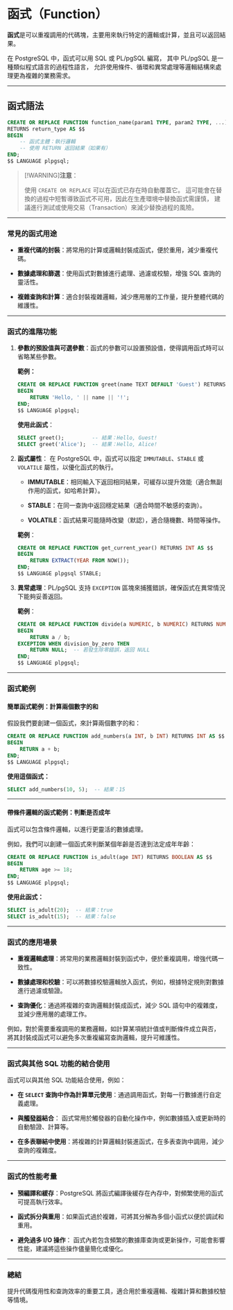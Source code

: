 # 函式（Function）

**函式**是可以重複調用的代碼塊，主要用來執行特定的邏輯或計算，並且可以返回結果。

在 PostgreSQL 中，函式可以用 SQL 或 PL/pgSQL 編寫，
其中 PL/pgSQL 是一種類似程式語言的過程性語言，
允許使用條件、循環和異常處理等邏輯結構來處理更為複雜的業務需求。

---

## 函式語法

```sql
CREATE OR REPLACE FUNCTION function_name(param1 TYPE, param2 TYPE, ...)
RETURNS return_type AS $$
BEGIN
    -- 函式主體：執行邏輯
    -- 使用 RETURN 返回結果（如果有）
END;
$$ LANGUAGE plpgsql;
```

> [!WARNING]**注意**：
>
> 使用 `CREATE OR REPLACE` 可以在函式已存在時自動覆蓋它。
> 這可能會在替換的過程中短暫導致函式不可用，因此在生產環境中替換函式需謹慎，
> 建議進行測試或使用交易（Transaction）來減少替換過程的風險。

---

### 常見的函式用途

- **重複代碼的封裝**：將常用的計算或邏輯封裝成函式，便於重用，減少重複代碼。

- **數據處理和篩選**：使用函式對數據進行處理、過濾或校驗，增強 SQL 查詢的靈活性。

- **複雜查詢和計算**：適合封裝複雜邏輯，減少應用層的工作量，提升整體代碼的維護性。

---

### 函式的進階功能

1. **參數的預設值與可選參數**：函式的參數可以設置預設值，使得調用函式時可以省略某些參數。

   **範例：**

   ```sql
   CREATE OR REPLACE FUNCTION greet(name TEXT DEFAULT 'Guest') RETURNS TEXT AS $$
   BEGIN
       RETURN 'Hello, ' || name || '!';
   END;
   $$ LANGUAGE plpgsql;
   ```

   **使用此函式**：

   ```sql
   SELECT greet();         -- 結果：Hello, Guest!
   SELECT greet('Alice');  -- 結果：Hello, Alice!
   ```

2. **函式屬性**：
   在 PostgreSQL 中，函式可以指定 `IMMUTABLE`、`STABLE` 或 `VOLATILE` 屬性，以優化函式的執行。

   - **IMMUTABLE**：相同輸入下返回相同結果，可緩存以提升效能（適合無副作用的函式，如哈希計算）。

   - **STABLE**：在同一查詢中返回穩定結果（適合時間不敏感的查詢）。

   - **VOLATILE**：函式結果可能隨時改變（默認），適合隨機數、時間等操作。

   **範例**：

   ```sql
   CREATE OR REPLACE FUNCTION get_current_year() RETURNS INT AS $$
   BEGIN
       RETURN EXTRACT(YEAR FROM NOW());
   END;
   $$ LANGUAGE plpgsql STABLE;
   ```

3. **異常處理**：PL/pgSQL 支持 `EXCEPTION` 區塊來捕獲錯誤，確保函式在異常情況下能夠妥善返回。

   **範例**：

   ```sql
   CREATE OR REPLACE FUNCTION divide(a NUMERIC, b NUMERIC) RETURNS NUMERIC AS $$
   BEGIN
       RETURN a / b;
   EXCEPTION WHEN division_by_zero THEN
       RETURN NULL;  -- 若發生除零錯誤，返回 NULL
   END;
   $$ LANGUAGE plpgsql;
   ```

---

### 函式範例

#### 簡單函式範例：計算兩個數字的和

假設我們要創建一個函式，來計算兩個數字的和：

```sql
CREATE OR REPLACE FUNCTION add_numbers(a INT, b INT) RETURNS INT AS $$
BEGIN
    RETURN a + b;
END;
$$ LANGUAGE plpgsql;
```

**使用這個函式：**

```sql
SELECT add_numbers(10, 5);  -- 結果：15
```

---

#### 帶條件邏輯的函式範例：判斷是否成年

函式可以包含條件邏輯，以進行更靈活的數據處理。

例如，我們可以創建一個函式來判斷某個年齡是否達到法定成年年齡：

```sql
CREATE OR REPLACE FUNCTION is_adult(age INT) RETURNS BOOLEAN AS $$
BEGIN
    RETURN age >= 18;
END;
$$ LANGUAGE plpgsql;
```

**使用此函式：**

```sql
SELECT is_adult(20);  -- 結果：true
SELECT is_adult(15);  -- 結果：false
```

---

### 函式的應用場景

- **重複邏輯處理**：將常用的業務邏輯封裝到函式中，便於重複調用，增強代碼一致性。

- **數據處理和校驗**：可以將數據校驗邏輯放入函式，例如，根據特定規則對數據進行過濾或驗證。

- **查詢優化**：通過將複雜的查詢邏輯封裝成函式，減少 SQL 語句中的複雜度，並減少應用層的處理工作。

例如，對於需要重複調用的業務邏輯，如計算某項統計值或判斷條件成立與否，
將其封裝成函式可以避免多次重複編寫查詢邏輯，提升可維護性。

---

### 函式與其他 SQL 功能的結合使用

函式可以與其他 SQL 功能結合使用，例如：

- **在 `SELECT` 查詢中作為計算單元使用**：通過調用函式，對每一行數據進行自定義處理。

- **與[觸發器](./Trigger.md)結合**：
  函式常用於觸發器的自動化操作中，例如數據插入或更新時的自動驗證、計算等。

- **在多表聯結中使用**：將複雜的計算邏輯封裝進函式，在多表查詢中調用，減少查詢的複雜度。

---

### 函式的性能考量

- **預編譯和緩存**：PostgreSQL 將函式編譯後緩存在內存中，對頻繁使用的函式可提高執行效率。

- **函式拆分與重用**：如果函式過於複雜，可將其分解為多個小函式以便於調試和重用。

- **避免過多 I/O 操作**：
  函式內若包含頻繁的數據庫查詢或更新操作，可能會影響性能，建議將這些操作儘量簡化或優化。

---

### 總結

提升代碼復用性和查詢效率的重要工具，適合用於重複邏輯、複雜計算和數據校驗等情境。
